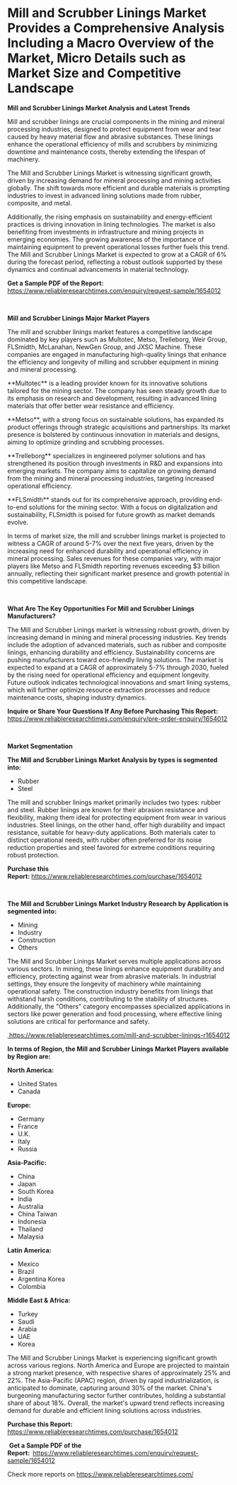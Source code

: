 <p><h1>Mill and Scrubber Linings Market Provides a Comprehensive Analysis Including a Macro Overview of the Market, Micro Details such as Market Size and Competitive Landscape</h1></p><p><strong>Mill and Scrubber Linings Market Analysis and Latest Trends</strong></p>
<p><p>Mill and scrubber linings are crucial components in the mining and mineral processing industries, designed to protect equipment from wear and tear caused by heavy material flow and abrasive substances. These linings enhance the operational efficiency of mills and scrubbers by minimizing downtime and maintenance costs, thereby extending the lifespan of machinery. </p><p>The Mill and Scrubber Linings Market is witnessing significant growth, driven by increasing demand for mineral processing and mining activities globally. The shift towards more efficient and durable materials is prompting industries to invest in advanced lining solutions made from rubber, composite, and metal. </p><p>Additionally, the rising emphasis on sustainability and energy-efficient practices is driving innovation in lining technologies. The market is also benefiting from investments in infrastructure and mining projects in emerging economies. The growing awareness of the importance of maintaining equipment to prevent operational losses further fuels this trend. The Mill and Scrubber Linings Market is expected to grow at a CAGR of 6% during the forecast period, reflecting a robust outlook supported by these dynamics and continual advancements in material technology.</p></p>
<p><strong>Get a Sample PDF of the Report:&nbsp;</strong> <a href="https://www.reliableresearchtimes.com/enquiry/request-sample/1654012?utm_campaign=3223&utm_medium=2&utm_source=Github&utm_content=ia&utm_term=08032025&utm_id=mill-and-scrubber-linings">https://www.reliableresearchtimes.com/enquiry/request-sample/1654012</a></p>
<p>&nbsp;</p>
<p><strong>Mill and Scrubber Linings Major Market Players</strong></p>
<p><p>The mill and scrubber linings market features a competitive landscape dominated by key players such as Multotec, Metso, Trelleborg, Weir Group, FLSmidth, McLanahan, NewGen Group, and JXSC Machine. These companies are engaged in manufacturing high-quality linings that enhance the efficiency and longevity of milling and scrubber equipment in mining and mineral processing.</p><p>**Multotec** is a leading provider known for its innovative solutions tailored for the mining sector. The company has seen steady growth due to its emphasis on research and development, resulting in advanced lining materials that offer better wear resistance and efficiency. </p><p>**Metso**, with a strong focus on sustainable solutions, has expanded its product offerings through strategic acquisitions and partnerships. Its market presence is bolstered by continuous innovation in materials and designs, aiming to optimize grinding and scrubbing processes.</p><p>**Trelleborg** specializes in engineered polymer solutions and has strengthened its position through investments in R&D and expansions into emerging markets. The company aims to capitalize on growing demand from the mining and mineral processing industries, targeting increased operational efficiency.</p><p>**FLSmidth** stands out for its comprehensive approach, providing end-to-end solutions for the mining sector. With a focus on digitalization and sustainability, FLSmidth is poised for future growth as market demands evolve.</p><p>In terms of market size, the mill and scrubber linings market is projected to witness a CAGR of around 5-7% over the next five years, driven by the increasing need for enhanced durability and operational efficiency in mineral processing. Sales revenues for these companies vary, with major players like Metso and FLSmidth reporting revenues exceeding $3 billion annually, reflecting their significant market presence and growth potential in this competitive landscape.</p></p>
<p>&nbsp;</p>
<p><strong>What Are The Key Opportunities For Mill and Scrubber Linings Manufacturers?</strong></p>
<p><p>The Mill and Scrubber Linings market is witnessing robust growth, driven by increasing demand in mining and mineral processing industries. Key trends include the adoption of advanced materials, such as rubber and composite linings, enhancing durability and efficiency. Sustainability concerns are pushing manufacturers toward eco-friendly lining solutions. The market is expected to expand at a CAGR of approximately 5-7% through 2030, fueled by the rising need for operational efficiency and equipment longevity. Future outlook indicates technological innovations and smart lining systems, which will further optimize resource extraction processes and reduce maintenance costs, shaping industry dynamics.</p></p>
<p><strong>Inquire or Share Your Questions If Any Before Purchasing This Report:</strong> <a href="https://www.reliableresearchtimes.com/enquiry/pre-order-enquiry/1654012?utm_campaign=3223&utm_medium=2&utm_source=Github&utm_content=ia&utm_term=08032025&utm_id=mill-and-scrubber-linings">https://www.reliableresearchtimes.com/enquiry/pre-order-enquiry/1654012</a></p>
<p>&nbsp;</p>
<p><strong>Market Segmentation</strong></p>
<p><strong>The Mill and Scrubber Linings Market Analysis by types is segmented into:</strong></p>
<p><ul><li>Rubber</li><li>Steel</li></ul></p>
<p><p>The mill and scrubber linings market primarily includes two types: rubber and steel. Rubber linings are known for their abrasion resistance and flexibility, making them ideal for protecting equipment from wear in various industries. Steel linings, on the other hand, offer high durability and impact resistance, suitable for heavy-duty applications. Both materials cater to distinct operational needs, with rubber often preferred for its noise reduction properties and steel favored for extreme conditions requiring robust protection.</p></p>
<p><strong>Purchase this Report:&nbsp;</strong><a href="https://www.reliableresearchtimes.com/purchase/1654012?utm_campaign=3223&utm_medium=2&utm_source=Github&utm_content=ia&utm_term=08032025&utm_id=mill-and-scrubber-linings">https://www.reliableresearchtimes.com/purchase/1654012</a></p>
<p>&nbsp;</p>
<p><strong>The Mill and Scrubber Linings Market Industry Research by Application is segmented into:</strong></p>
<p><ul><li>Mining</li><li>Industry</li><li>Construction</li><li>Others</li></ul></p>
<p><p>The Mill and Scrubber Linings Market serves multiple applications across various sectors. In mining, these linings enhance equipment durability and efficiency, protecting against wear from abrasive materials. In industrial settings, they ensure the longevity of machinery while maintaining operational safety. The construction industry benefits from linings that withstand harsh conditions, contributing to the stability of structures. Additionally, the "Others" category encompasses specialized applications in sectors like power generation and food processing, where effective lining solutions are critical for performance and safety.</p></p>
<p><a href="https://www.reliableresearchtimes.com/mill-and-scrubber-linings-r1654012?utm_campaign=3223&utm_medium=2&utm_source=Github&utm_content=ia&utm_term=08032025&utm_id=mill-and-scrubber-linings">&nbsp;https://www.reliableresearchtimes.com/mill-and-scrubber-linings-r1654012</a></p>
<p><strong>In terms of Region, the Mill and Scrubber Linings Market Players available by Region are:</strong></p>
<p>
    <p> <strong> North America: </strong>
        <ul>
            <li>United States</li>
            <li>Canada</li>
        </ul>
        </p> 
    <p> <strong> Europe: </strong>
        <ul>
            <li>Germany</li>
            <li>France</li>
            <li>U.K.</li>
            <li>Italy</li>
            <li>Russia</li>
        </ul>
        </p> 
    <p> <strong> Asia-Pacific: </strong>
        <ul>
            <li>China</li>
            <li>Japan</li>
            <li>South Korea</li>
            <li>India</li>
            <li>Australia</li>
            <li>China Taiwan</li>
            <li>Indonesia</li>
            <li>Thailand</li>
            <li>Malaysia</li>
        </ul>
        </p> 
    <p> <strong> Latin America: </strong>
        <ul>
            <li>Mexico</li>
            <li>Brazil</li>
            <li>Argentina Korea</li>
            <li>Colombia</li>
        </ul>
        </p> 
    <p> <strong> Middle East & Africa: </strong>
        <ul>
            <li>Turkey</li>
            <li>Saudi</li>
            <li>Arabia</li>
            <li>UAE</li>
            <li>Korea</li>
        </ul>
    </p>
    </p>
<p><p>The Mill and Scrubber Linings Market is experiencing significant growth across various regions. North America and Europe are projected to maintain a strong market presence, with respective shares of approximately 25% and 22%. The Asia-Pacific (APAC) region, driven by rapid industrialization, is anticipated to dominate, capturing around 30% of the market. China's burgeoning manufacturing sector further contributes, holding a substantial share of about 18%. Overall, the market's upward trend reflects increasing demand for durable and efficient lining solutions across industries.</p></p>
<p><strong>Purchase this Report: </strong><a href="https://www.reliableresearchtimes.com/purchase/1654012?utm_campaign=3223&utm_medium=2&utm_source=Github&utm_content=ia&utm_term=08032025&utm_id=mill-and-scrubber-linings">https://www.reliableresearchtimes.com/purchase/1654012</a></p>
<p>&nbsp;<strong>Get a Sample PDF of the Report:&nbsp;&nbsp;</strong><a href="https://www.reliableresearchtimes.com/enquiry/request-sample/1654012?utm_campaign=3223&utm_medium=2&utm_source=Github&utm_content=ia&utm_term=08032025&utm_id=mill-and-scrubber-linings">https://www.reliableresearchtimes.com/enquiry/request-sample/1654012</a></p>
<p><strong></strong></p>
<p>Check more reports on <a href="https://www.reliableresearchtimes.com/?utm_campaign=3223&utm_medium=2&utm_source=Github&utm_content=ia&utm_term=08032025&utm_id=mill-and-scrubber-linings">https://www.reliableresearchtimes.com/</a></p>